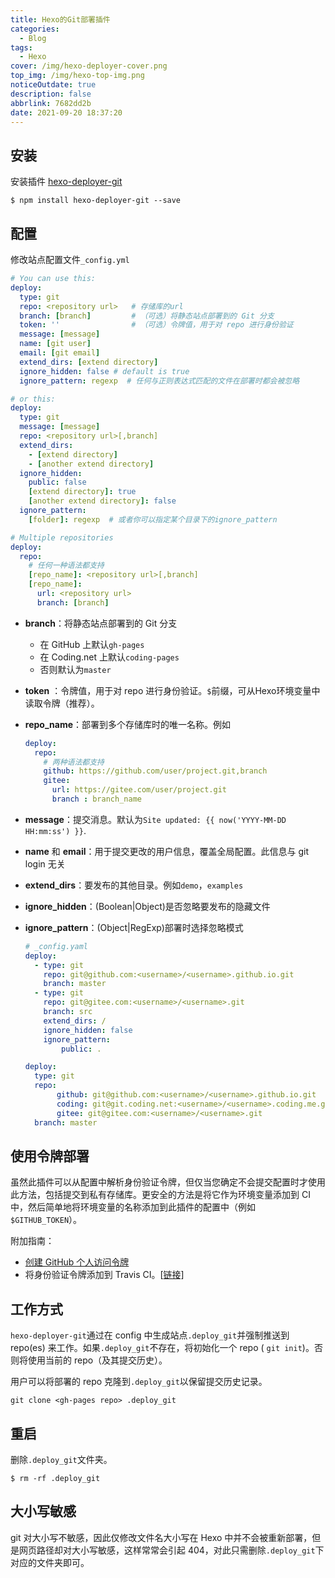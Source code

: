 ```yaml
---
title: Hexo的Git部署插件
categories:
  - Blog
tags:
  - Hexo
cover: /img/hexo-deployer-cover.png
top_img: /img/hexo-top-img.png
noticeOutdate: true
description: false
abbrlink: 7682dd2b
date: 2021-09-20 18:37:20
---
```



<!-- more -->

## 安装

安装插件 [hexo-deployer-git](https://github.com/hexojs/hexo-deployer-git)

```shell
$ npm install hexo-deployer-git --save
```

## 配置

修改站点配置文件`_config.yml`

```yaml
# You can use this:
deploy:
  type: git
  repo: <repository url>   # 存储库的url
  branch: [branch]         # （可选）将静态站点部署到的 Git 分支
  token: ''                # （可选）令牌值，用于对 repo 进行身份验证
  message: [message]
  name: [git user]
  email: [git email]
  extend_dirs: [extend directory]
  ignore_hidden: false # default is true
  ignore_pattern: regexp  # 任何与正则表达式匹配的文件在部署时都会被忽略

# or this:
deploy:
  type: git
  message: [message]
  repo: <repository url>[,branch]
  extend_dirs:
    - [extend directory]
    - [another extend directory]
  ignore_hidden:
    public: false
    [extend directory]: true
    [another extend directory]: false
  ignore_pattern:
    [folder]: regexp  # 或者你可以指定某个目录下的ignore_pattern

# Multiple repositories
deploy:
  repo:
    # 任何一种语法都支持
    [repo_name]: <repository url>[,branch]
    [repo_name]:
      url: <repository url>
      branch: [branch]
```

- **branch**：将静态站点部署到的 Git 分支
  
  - 在 GitHub 上默认`gh-pages`
  - 在 Coding.net 上默认`coding-pages`
  - 否则默认为`master`
  
- **token** ：令牌值，用于对 repo 进行身份验证。`$`前缀，可从Hexo环境变量中读取令牌（推荐）。

- **repo_name**：部署到多个存储库时的唯一名称。例如

  ```yaml
  deploy:
    repo:
      # 两种语法都支持
      github: https://github.com/user/project.git,branch 
      gitee:
        url: https://gitee.com/user/project.git 
        branch : branch_name
  ```
  
- **message**：提交消息。默认为`Site updated: {{ now('YYYY-MM-DD HH:mm:ss') }}`.

- **name** 和 **email**：用于提交更改的用户信息，覆盖全局配置。此信息与 git login 无关

- **extend_dirs**：要发布的其他目录。例如`demo`，`examples`

- **ignore_hidden**：(Boolean|Object)是否忽略要发布的隐藏文件

- **ignore_pattern**：(Object|RegExp)部署时选择忽略模式

  ```yaml
  # _config.yaml
  deploy:
    - type: git
      repo: git@github.com:<username>/<username>.github.io.git
      branch: master
    - type: git
      repo: git@gitee.com:<username>/<username>.git
      branch: src
      extend_dirs: /
      ignore_hidden: false
      ignore_pattern:
          public: .
  ```
  ```yaml
  deploy:
    type: git
    repo: 
         github: git@github.com:<username>/<username>.github.io.git
         coding: git@git.coding.net:<username>/<username>.coding.me.git
         gitee: git@gitee.com:<username>/<username>.git
    branch: master
  ```

## 使用令牌部署

虽然此插件可以从配置中解析身份验证令牌，但仅当您确定不会提交配置时才使用此方法，包括提交到私有存储库。更安全的方法是将它作为环境变量添加到 CI 中，然后简单地将环境变量的名称添加到此插件的配置中（例如`$GITHUB_TOKEN`）。

附加指南：

- [创建 GitHub 个人访问令牌](https://docs.github.com/cn/github/authenticating-to-github/keeping-your-account-and-data-secure/creating-a-personal-access-token)
- 将身份验证令牌添加到 Travis CI。[[链接\]](https://easyhexo.com/1-Hexo-install-and-config/1-5-continuous-integration.html#%E4%BB%80%E4%B9%88%E6%98%AF%E6%8C%81%E7%BB%AD%E9%9B%86%E6%88%90)

## 工作方式

`hexo-deployer-git`通过在 config 中生成站点`.deploy_git`并强制推送到 repo(es) 来工作。如果`.deploy_git`不存在，将初始化一个 repo ( `git init`)。否则将使用当前的 repo（及其提交历史）。

用户可以将部署的 repo 克隆到`.deploy_git`以保留提交历史记录。

```shell
git clone <gh-pages repo> .deploy_git
```

## 重启

删除`.deploy_git`文件夹。

```shell
$ rm -rf .deploy_git
```

## 大小写敏感

git 对大小写不敏感，因此仅修改文件名大小写在 Hexo 中并不会被重新部署，但是网页路径却对大小写敏感，这样常常会引起 404，对此只需删除`.deploy_git`下对应的文件夹即可。
